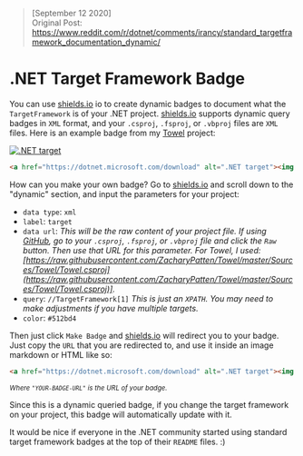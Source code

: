 > [September 12 2020]<br/>
> Original Post: https://www.reddit.com/r/dotnet/comments/irancy/standard_targetframework_documentation_dynamic/

# .NET Target Framework Badge

You can use [shields.io](https://shields.io/) io to create dynamic badges to document what the `TargetFramework` is of your .NET project. [shields.io](https://shields.io/) supports dynamic query badges in `XML` format, and your `.csproj`, `.fsproj`, or `.vbproj` files are `XML` files. Here is an example badge from my [Towel](https://github.com/ZacharyPatten/Towel) project:

<a href="https://dotnet.microsoft.com/download" alt=".NET target"><img alt=".NET target" src="https://img.shields.io/badge/dynamic/xml?color=%23512bd4&label=target&query=%2F%2FTargetFramework%5B1%5D&url=https%3A%2F%2Fraw.githubusercontent.com%2FZacharyPatten%2FTowel%2Fmaster%2FSources%2FTowel%2FTowel.csproj&logo=.net" title="Go To .NET Download"></a>

```html
<a href="https://dotnet.microsoft.com/download" alt=".NET target"><img alt=".NET target" src="https://img.shields.io/badge/dynamic/xml?color=%23512bd4&label=target&query=%2F%2FTargetFramework%5B1%5D&url=https%3A%2F%2Fraw.githubusercontent.com%2FZacharyPatten%2FTowel%2Fmaster%2FSources%2FTowel%2FTowel.csproj&logo=.net" title="Go To .NET Download"></a>
```

How can you make your own badge? Go to [shields.io](https://shields.io/) and scroll down to the "dynamic" section, and input the parameters for your project:
- `data type`: `xml`
- `label`: `target`
- `data url`: _This will be the raw content of your project file. If using [GitHub](https://github.com/), go to your `.csproj`, `.fsproj`, or `.vbproj` file and click the `Raw` button. Then use that URL for this parameter. For Towel, I used: [https://raw.githubusercontent.com/ZacharyPatten/Towel/master/Sources/Towel/Towel.csproj](https://raw.githubusercontent.com/ZacharyPatten/Towel/master/Sources/Towel/Towel.csproj)]._
- `query`: `//TargetFramework[1]` _This is just an `XPATH`. You may need to make adjustments if you have multiple targets._
- `color`: `#512bd4`

Then just click `Make Badge` and [shields.io](https://shields.io/) will redirect you to your badge. Just copy the `URL` that you are redirected to, and use it inside an image markdown or HTML like so:
```html
<a href="https://dotnet.microsoft.com/download" alt=".NET target"><img alt=".NET target" src="YOUR-BADGE-URL" title="Go To .NET Download"></a>
```
<sup><em>Where <code>"YOUR-BADGE-URL"</code> is the URL of your badge.</em></sup>

Since this is a dynamic queried badge, if you change the target framework on your project, this badge will automatically update with it.

It would be nice if everyone in the .NET community started using standard target framework badges at the top of their `README` files. :)